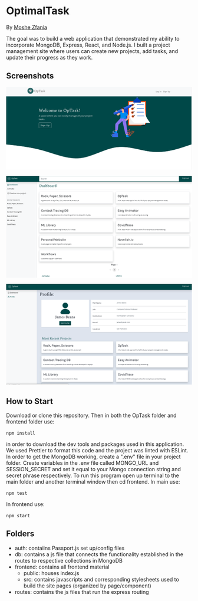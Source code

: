 # OptimalTask

By [Moshe Zfania](https://github.com/SasonCoding?tab=repositories)

The goal was to build a web application that demonstrated my ability to incorporate MongoDB, Express, React, and Node.js. I built a project management site where users can create new projects, add tasks, and update their progress as they work.

## Screenshots

![Landing Page](/frontend/src/Images/landing.png)

![Dashboard](/frontend/src/Images/dashboard.png)

![Profile Page](/frontend/src/Images/profile.png)

## How to Start

Download or clone this repository. Then in both the OpTask folder and frontend folder use:

```
npm install
```

in order to download the dev tools and packages used in this application. We used Prettier to format this code and the project was linted with ESLint.
In order to get the MongoDB working, create a ".env" file in your project folder. Create variables in the .env file called MONGO_URL and SESSION_SECRET and set it equal to your Mongo connection string and secret phrase respectively. To run this program open up terminal to the main folder and another terminal window then cd frontend.
In main use:

```
npm test
```

In frontend use:

```
npm start
```

## Folders

- auth: contaiins Passport.js set up/config files
- db: contains a js file that connects the functionality established in the routes to respective collections in MongoDB
- frontend: contains all frontend material
  - public: houses index.js
  - src: contains javascripts and corresponding stylesheets used to build the site pages (organized by page/component)
- routes: contains the js files that run the express routing
